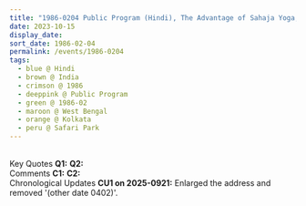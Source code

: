 ```yaml
---
title: "1986-0204 Public Program (Hindi), The Advantage of Sahaja Yoga, Day x, Open Lawn, Lions Safari Park, G975+2JM, Southern Ave, Dhakuria, Rabindra Sarobar, Kolkata, West Bengal, India"
date: 2023-10-15
display_date: 
sort_date: 1986-02-04
permalink: /events/1986-0204
tags:
  - blue @ Hindi
  - brown @ India
  - crimson @ 1986
  - deeppink @ Public Program
  - green @ 1986-02
  - maroon @ West Bengal
  - orange @ Kolkata
  - peru @ Safari Park
---
```


<br>

<wave-list>
  <list-title color="DarkSeaGreen" width="55">Key Quotes</list-title>
  <list-item color="BlanchedAlmond" width="280"><b>Q1:</b> <i></i></list-item>
  <list-item color="Lavender" width="280"><b>Q2:</b> <i></i></list-item>
</wave-list>

<br>

<wave-list>
  <list-title color="DarkSeaGreen" width="55">Comments</list-title>
  <list-item color="BlanchedAlmond" width="280"><b>C1:</b> <i></i></list-item>
  <list-item color="Lavender" width="280"><b>C2:</b> <i></i></list-item>
</wave-list>

<br>

<wave-list>
  <list-title color="DarkSeaGreen" width="110">Chronological Updates</list-title>
  <list-item color="BlanchedAlmond"  width="280"><b>CU1 on 2025-0921:</b> Enlarged the address and removed '(other date 0402)'.</list-item> 
</wave-list>